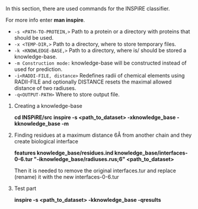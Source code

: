 In this section, there are used commands for the INSPiRE classifier.


For more info enter **man inspire**.

- `-s <PATH-TO-PROTEIN,>`  Path  to  a  protein  or  a  directory  with  proteins  that  should  be used.
- `-x <TEMP-DIR,>`  Path to a directory, where to store temporary files.
- `-k <KNOWLEDGE-BASE,>` Path to a directory, where is/ should be stored a knowledge-base.
- `-m Construction mode:` knowledge-base will be constructed instead of used for prediction.
- `-i<RADDI-FILE, distance>` Redefines  radii  of  chemical  elements  using  RADII-FILE  and optionally DISTANCE resets the maximal
                          allowed distance of two radiuses.
- `-q<OUTPUT-PATH>` Where  to  store  output file.
 

1. Creating a knowledge-base
   
   **cd INSPiRE/src**
   **inspire -s <path_to_dataset> -xknowledge_base -kknowledge_base -m**
   
2. Finding residues at a maximum distance 6Å from another chain and they create biological interface

   **features knowledge_base/residues.ind knowledge_base/interfaces-0-6.tur "-iknowledge_base/radiuses.rus;6" <path_to_dataset>**
   
   Then it is needed to remove the original interfaces.tur and replace (rename) it with the new interfaces-0-6.tur
   
3. Test part 
  
    **inspire -s <path_to_dataset> -kknowledge_base -qresults**
